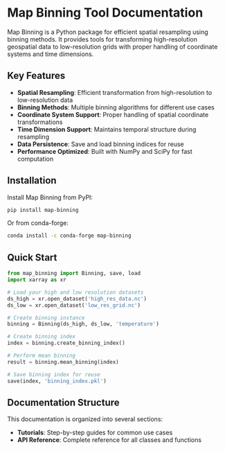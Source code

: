 # Map Binning Tool Documentation

Map Binning is a Python package for efficient spatial resampling using binning methods. It provides tools for transforming high-resolution geospatial data to low-resolution grids with proper handling of coordinate systems and time dimensions.

## Key Features

- **Spatial Resampling**: Efficient transformation from high-resolution to low-resolution data
- **Binning Methods**: Multiple binning algorithms for different use cases
- **Coordinate System Support**: Proper handling of spatial coordinate transformations
- **Time Dimension Support**: Maintains temporal structure during resampling
- **Data Persistence**: Save and load binning indices for reuse
- **Performance Optimized**: Built with NumPy and SciPy for fast computation

## Installation

Install Map Binning from PyPI:

```bash
pip install map-binning
```

Or from conda-forge:

```bash
conda install -c conda-forge map-binning
```

## Quick Start

```python
from map_binning import Binning, save, load
import xarray as xr

# Load your high and low resolution datasets
ds_high = xr.open_dataset('high_res_data.nc')
ds_low = xr.open_dataset('low_res_grid.nc')

# Create binning instance
binning = Binning(ds_high, ds_low, 'temperature')

# Create binning index
index = binning.create_binning_index()

# Perform mean binning
result = binning.mean_binning(index)

# Save binning index for reuse
save(index, 'binning_index.pkl')
```

## Documentation Structure

This documentation is organized into several sections:

- **Tutorials**: Step-by-step guides for common use cases
- **API Reference**: Complete reference for all classes and functions

```{tableofcontents}
```

